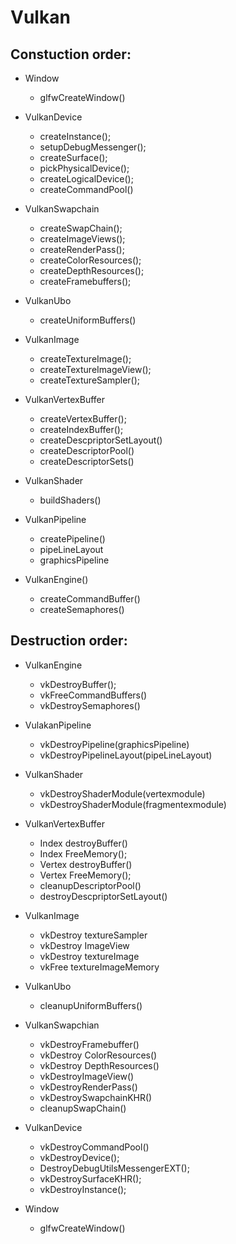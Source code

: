 # Vulkan

 ##  Constuction order:


- Window
  - glfwCreateWindow()

- VulkanDevice
  - createInstance();
  - setupDebugMessenger();
  - createSurface();
  - pickPhysicalDevice();
  - createLogicalDevice();
  - createCommandPool()

- VulkanSwapchain
  - createSwapChain();
  - createImageViews();
  - createRenderPass();
  - createColorResources();
  - createDepthResources();
  - createFramebuffers();
- VulkanUbo
  - createUniformBuffers()

- VulkanImage
  - createTextureImage();
  - createTextureImageView();
  - createTextureSampler();

- VulkanVertexBuffer
  - createVertexBuffer();
  - createIndexBuffer();
  - createDescpriptorSetLayout()
  - createDescriptorPool()
  - createDescriptorSets()

- VulkanShader
  - buildShaders()

- VulkanPipeline
  - createPipeline()
  - pipeLineLayout
  - graphicsPipeline

- VulkanEngine()
  - createCommandBuffer()
  - createSemaphores()

 ## Destruction order:

- VulkanEngine
  - vkDestroyBuffer();
  - vkFreeCommandBuffers()
  - vkDestroySemaphores()
  
- VulakanPipeline
  - vkDestroyPipeline(graphicsPipeline)
  - vkDestroyPipelineLayout(pipeLineLayout)

- VulkanShader
  - vkDestroyShaderModule(vertexmodule)
  - vkDestroyShaderModule(fragmentexmodule)

- VulkanVertexBuffer
  - Index destroyBuffer()
  - Index FreeMemory();
  - Vertex destroyBuffer()
  - Vertex FreeMemory();
  - cleanupDescriptorPool()
  - destroyDescpriptorSetLayout()

- VulkanImage
  - vkDestroy textureSampler
  - vkDestroy ImageView
  - vkDestroy textureImage
  - vkFree textureImageMemory

- VulkanUbo
  - cleanupUniformBuffers()

- VulkanSwapchian
  - vkDestroyFramebuffer()
  - vkDestroy ColorResources()
  - vkDestroy DepthResources()
  - vkDestroyImageView()
  - vkDestroyRenderPass()
  - vkDestroySwapchainKHR()
  - cleanupSwapChain()

- VulkanDevice       
  - vkDestroyCommandPool()
  - vkDestroyDevice();
  - DestroyDebugUtilsMessengerEXT();
  - vkDestroySurfaceKHR();
  - vkDestroyInstance();

- Window
  - glfwCreateWindow()


